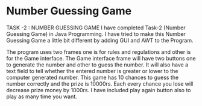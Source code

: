 # Number Guessing Game
TASK -2 : NUMBER GUESSING GAME
I have completed Task-2 (Number Guessing Game) in Java Programming.
I have tried to make this Number Guessing Game a little bit different by adding GUI and AWT to the Program.

The program uses two frames one is for rules and regulations and other is for the Game interface.
The Game interface frame will have two buttons one to generate the number and other to guess the number.
It will also have a text field to tell whether the entered number is greater or lower to the computer generated number.
This game has 10 chances to guess the number correctly and the prize is 10000rs.
Each every chance you lose will decrease prize money by 1000rs.
I have included play again button also to play as many time you want.
